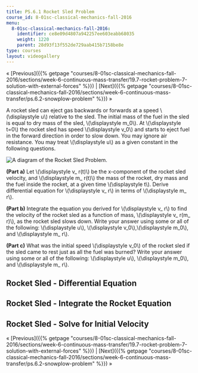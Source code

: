 ```yaml
---
title: PS.6.1 Rocket Sled Problem
course_id: 8-01sc-classical-mechanics-fall-2016
menu:
  8-01sc-classical-mechanics-fall-2016:
    identifier: ce8e09d4807a942257ee603eabb68035
    weight: 1220
    parent: 28d93f13f552de729aab415b7158be8e
type: courses
layout: videogallery
---
```

« [Previous]({{% getpage "courses/8-01sc-classical-mechanics-fall-2016/sections/week-6-continuous-mass-transfer/19.7-rocket-problem-7-solution-with-external-forces" %}}) | [Next]({{% getpage "courses/8-01sc-classical-mechanics-fall-2016/sections/week-6-continuous-mass-transfer/ps.6.2-snowplow-problem" %}}) »

A rocket sled can eject gas backwards or forwards at a speed \\(\\displaystyle u\\) relative to the sled. The initial mass of the fuel in the sled is equal to dry mass of the sled, \\(\\displaystyle m\_0\\). At \\(\\displaystyle t=0\\) the rocket sled has speed \\(\\displaystyle v\_0\\) and starts to eject fuel in the forward direction in order to slow down. You may ignore air resistance. You may treat \\(\\displaystyle u\\) as a given constant in the following questions.

![A diagram of the Rocket Sled Problem.](https://open-learning-course-data-ci.s3.amazonaws.com/8-01sc-classical-mechanics-fall-2016/13ada4c5e938ee9670f4a78034edabb0_ls06_01.svg)

**(Part a)** Let \\(\\displaystyle v\_ r(t)\\) be the x-component of the rocket sled velocity, and \\(\\displaystyle m\_ r(t)\\) the mass of the rocket, dry mass and the fuel inside the rocket, at a given time \\(\\displaystyle t\\). Derive differential equation for \\(\\displaystyle v\_ r\\) in terms of \\(\\displaystyle m\_ r\\).

**(Part b)** Integrate the equation you derived for \\(\\displaystyle v\_ r\\) to find the velocity of the rocket sled as a function of mass, \\(\\displaystyle v\_ r(m\_ r)\\), as the rocket sled slows down. Write your answer using some or all of the following: \\(\\displaystyle u\\), \\(\\displaystyle v\_0\\),\\(\\displaystyle m\_0\\), and \\(\\displaystyle m\_ r\\).

**(Part c)** What was the initial speed \\(\\displaystyle v\_0\\) of the rocket sled if the sled came to rest just as all the fuel was burned? Write your answer using some or all of the following: \\(\\displaystyle u\\), \\(\\displaystyle m\_0\\), and \\(\\displaystyle m\_ r\\).

Rocket Sled - Differential Equation
-----------------------------------

Rocket Sled - Integrate the Rocket Equation
-------------------------------------------

Rocket Sled - Solve for Initial Velocity
----------------------------------------

« [Previous]({{% getpage "courses/8-01sc-classical-mechanics-fall-2016/sections/week-6-continuous-mass-transfer/19.7-rocket-problem-7-solution-with-external-forces" %}}) | [Next]({{% getpage "courses/8-01sc-classical-mechanics-fall-2016/sections/week-6-continuous-mass-transfer/ps.6.2-snowplow-problem" %}}) »
